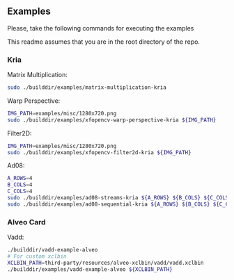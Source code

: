 ## Examples

Please, take the following commands for executing the examples

This readme assumes that you are in the root directory of the repo.

### Kria

Matrix Multiplication:

```bash
sudo ./builddir/examples/matrix-multiplication-kria
```

Warp Perspective:

```bash
IMG_PATH=examples/misc/1280x720.png
sudo ./builddir/examples/xfopencv-warp-perspective-kria ${IMG_PATH}
```

Filter2D:

```bash
IMG_PATH=examples/misc/1280x720.png
sudo ./builddir/examples/xfopencv-filter2d-kria ${IMG_PATH}
```

Ad08:

```bash
A_ROWS=4
B_COLS=4
C_COLS=4
sudo ./builddir/examples/ad08-streams-kria ${A_ROWS} ${B_COLS} ${C_COLS} 
sudo ./builddir/examples/ad08-sequential-kria ${A_ROWS} ${B_COLS} ${C_COLS} 
```

### Alveo Card

Vadd:

```bash
./builddir/vadd-example-alveo
# For custom xclbin
XCLBIN_PATH=third-party/resources/alveo-xclbin/vadd/vadd.xclbin
./builddir/examples/vadd-example-alveo ${XCLBIN_PATH}
```
